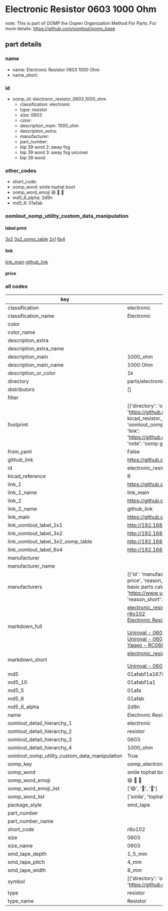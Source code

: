 # Electronic Resistor 0603 1000 Ohm  

note: This is part of OOMP the Oopen Organization Method For Parts. For more details: https://github.com/oomlout/oomp_base

##  part details





### name
* name: Electronic Resistor 0603 1000 Ohm
* name_short: 
### id
* oomp_id: electronic_resistor_0603_1000_ohm
  * classification: electronic
  * type: resistor
  * size: 0603
  * color: 
  * description_main: 1000_ohm
  * description_extra: 
  * manufacturer: 
  * part_number: 
  * bip 39 word 2: away fog
  * bip 39 word 3: away fog uncover
  * bip 39 word: 

### other_codes
* short_code: 
* oomp_word: smile tophat boot
* oomp_word_emoji :smile: :tophat: :boot:
* md5_6_alpha: 2d9n
* md5_6: 01afab






### oomlout_oomp_utility_custom_data_manipulation
#### label print
[3x2](http://192.168.1.245:1112/?label=oomp%202d9n)
[3x2_oomp_table](http://192.168.1.107:1112/?label=oomp%202d9n)
[2x1](http://192.168.1.242:1112/?label=oomp%202d9n)
[6x4](http://192.168.1.55:1112/?label=oomp%202d9n)    

#### link

[link_main](https://github.com/oomlout/oomlout_oomp_current_version_messy/tree/main/parts/electronic_resistor_0603_1000_ohm) [github_link](https://github.com/oomlout/oomlout_oomp_part_src/tree/main/parts/electronic_resistor_0603_1000_ohm)                             

#### price







### all codes 
| key | value |  
| --- | --- |  
| classification | electronic |  
| classification_name | Electronic |  
| color |  |  
| color_name |  |  
| description_extra |  |  
| description_extra_name |  |  
| description_main | 1000_ohm |  
| description_main_name | 1000 Ohm |  
| description_or_color | 1k |  
| directory | parts/electronic_resistor_0603_1000_ohm |  
| distributors | [] |  
| filter |  |  
| footprint | [{'directory': 'oomlout_oomp_footprint_bot/footprints/kicad_resistor_smd_r_0603_1608metric//working/working.kicad_mod', 'index': 0, 'link': 'https://github.com/oomlout/oomlout_oomp_footprint_bot/tree/main/foootprntss/kicad_resistor_smd_r_0603_1608metric', 'note': 'source footprint kicad_resistor_smd_r_0603_1608metric', 'oomp_key': 'oomp_kicad_resistor_smd_r_0603_1608metric'}, {'directory': 'oomlout_oomp_footprint_bot/footprints/oomlout_oomlout_oomp_part_footprints_r6o102_electronic_resistor_0603_1000_ohm//working/working.kicad_mod', 'index': 1, 'link': 'https://github.com/oomlout/oomlout_oomp_footprint_bot/tree/main/foootprntss/oomlout_oomlout_oomp_part_footprints_r6o102_electronic_resistor_0603_1000_ohm', 'note': 'oomp generated footprint', 'oomp_key': 'oomp_oomlout_oomlout_oomp_part_footprints_r6o102_electronic_resistor_0603_1000_ohm'}] |  
| from_yaml | False |  
| github_link | https://github.com/oomlout/oomlout_oomp_part_src/tree/main/parts/electronic_resistor_0603_1000_ohm |  
| id | electronic_resistor_0603_1000_ohm |  
| kicad_reference | R |  
| link_1 | https://github.com/oomlout/oomlout_oomp_current_version_messy/tree/main/parts/electronic_resistor_0603_1000_ohm |  
| link_1_name | link_main |  
| link_2 | https://github.com/oomlout/oomlout_oomp_part_src/tree/main/parts/electronic_resistor_0603_1000_ohm |  
| link_2_name | github_link |  
| link_main | https://github.com/oomlout/oomlout_oomp_current_version_messy/tree/main/parts/electronic_resistor_0603_1000_ohm |  
| link_oomlout_label_2x1 | http://192.168.1.242:1112/?label=oomp%202d9n |  
| link_oomlout_label_3x2 | http://192.168.1.245:1112/?label=oomp%202d9n |  
| link_oomlout_label_3x2_oomp_table | http://192.168.1.107:1112/?label=oomp%202d9n |  
| link_oomlout_label_6x4 | http://192.168.1.55:1112/?label=oomp%202d9n |  
| manufacturer |  |  
| manufacturer_name |  |  
| manufacturers | [{'id': 'manufacturer_uniroyal', 'link': '', 'name': 'Uniroyal', 'note': {'reason': 'did this one first, but not in jlc pcb basic parts and 1 percent are and they are the same price', 'reason_short': 'not in jlc basic parts'}, 'part_number': '0603WAJ0102T5E'}, {'id': 'manufacturer_uniroyal', 'link': '', 'name': 'Uniroyal', 'note': {'reason': 'in the jlc basic parts catalogue', 'reason_short': 'jlc basic part'}, 'part_number': '0603WAF1001T5E'}, {'id': 'manufacturer_yageo', 'link': 'https://www.yageo.com/en/Chart/Download/pdf/RC0603JR-071KL', 'name': 'Yageo', 'note': {'reason': 'yageo is a commonly cross referenced part number', 'reason_short': 'available everywhere'}, 'part_number': 'RC0603JR-071KL'}] |  
| markdown_full | [electronic_resistor_0603_1000_ohm](https://github.com/oomlout/oomlout_oomp_current_version_messy/tree/main/parts/electronic_resistor_0603_1000_ohm)<br>[r6o102](https://github.com/oomlout/oomlout_oomp_current_version_messy/tree/main/parts/electronic_resistor_0603_1000_ohm)<br>[Electronic Resistor 0603 1000 Ohm](https://github.com/oomlout/oomlout_oomp_current_version_messy/tree/main/parts/electronic_resistor_0603_1000_ohm)<br><br>[Uniroyal - 0603WAJ0102T5E- not in jlc basic parts]() [(L)  ](https://www.lcsc.com/search?q=0603WAJ0102T5E)[(D)  ](https://www.digikey.com/en/products?keywords=0603WAJ0102T5E)[(M)  ](https://www.mouser.com/Search/Refine?Keyword=0603WAJ0102T5E)[(N)  ](https://www.newark.com/search?st=0603WAJ0102T5E)[(SZ)  ](https://so.szlcsc.com/global.html?k=0603WAJ0102T5E)<br>[Uniroyal - 0603WAF1001T5E- jlc basic part]() [(L)  ](https://www.lcsc.com/search?q=0603WAF1001T5E)[(D)  ](https://www.digikey.com/en/products?keywords=0603WAF1001T5E)[(M)  ](https://www.mouser.com/Search/Refine?Keyword=0603WAF1001T5E)[(N)  ](https://www.newark.com/search?st=0603WAF1001T5E)[(SZ)  ](https://so.szlcsc.com/global.html?k=0603WAF1001T5E)<br>[Yageo - RC0603JR-071KL- available everywhere](https://www.yageo.com/en/Chart/Download/pdf/RC0603JR-071KL) [(L)  ](https://www.lcsc.com/search?q=RC0603JR-071KL)[(D)  ](https://www.digikey.com/en/products?keywords=RC0603JR-071KL)[(M)  ](https://www.mouser.com/Search/Refine?Keyword=RC0603JR-071KL)[(N)  ](https://www.newark.com/search?st=RC0603JR-071KL)[(SZ)  ](https://so.szlcsc.com/global.html?k=RC0603JR-071KL)<br> |  
| markdown_short | [electronic_resistor_0603_1000_ohm](https://github.com/oomlout/oomlout_oomp_current_version_messy/tree/main/parts/electronic_resistor_0603_1000_ohm)<br><br>[Uniroyal - 0603WAJ0102T5E- not in jlc basic parts]()[Uniroyal - 0603WAF1001T5E- jlc basic part]()[Yageo - RC0603JR-071KL- available everywhere](https://www.yageo.com/en/Chart/Download/pdf/RC0603JR-071KL) |  
| md5 | 01afabf1a1678439fdd5ce5dd9569083 |  
| md5_10 | 01afabf1a1 |  
| md5_5 | 01afa |  
| md5_6 | 01afab |  
| md5_6_alpha | 2d9n |  
| name | Electronic Resistor 0603 1000 Ohm |  
| oomlout_detail_hierarchy_1 | electronic |  
| oomlout_detail_hierarchy_2 | resistor |  
| oomlout_detail_hierarchy_3 | 0603 |  
| oomlout_detail_hierarchy_4 | 1000_ohm |  
| oomlout_oomp_utility_custom_data_manipulation | True |  
| oomp_key | oomp_electronic_resistor_0603_1000_ohm |  
| oomp_word | smile tophat boot |  
| oomp_word_emoji | :smile: :tophat: :boot: |  
| oomp_word_emoji_list | [':smile:', ':tophat:', ':boot:'] |  
| oomp_word_list | ['smile', 'tophat', 'boot'] |  
| package_style | smd_tape |  
| part_number |  |  
| part_number_name |  |  
| short_code | r6o102 |  
| size | 0603 |  
| size_name | 0603 |  
| smd_tape_depth | 1_5_mm |  
| smd_tape_pitch | 4_mm |  
| smd_tape_width | 8_mm |  
| symbol | [{'directory': 'oomlout_oomp_symbol_bot/symbols/kicad_device_r//working/working.kicad_sym', 'index': 0, 'link': 'https://github.com/oomlout/oomlout_oomp_symbol_bot/tree/main/symbols/kicad_device_r', 'oomp_key': 'oomp_kicad_device_r'}] |  
| type | resistor |  
| type_name | Resistor |  

